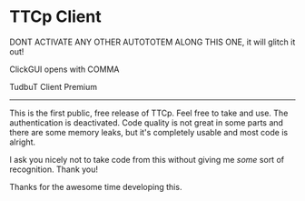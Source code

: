 TTCp Client
===========

DONT ACTIVATE ANY OTHER AUTOTOTEM ALONG THIS ONE, it will glitch it out!

ClickGUI opens with COMMA

TudbuT Client Premium

---

This is the first public, free release of TTCp. Feel free to take and use. The authentication is deactivated.
Code quality is not great in some parts and there are some memory leaks, but it's completely usable and most
code is alright.

I ask you nicely not to take code from this without giving me *some* sort of recognition. Thank you!

Thanks for the awesome time developing this.

